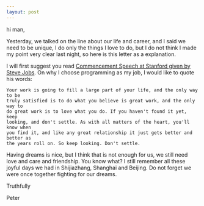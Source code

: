 ```yaml
---
layout: post
---
```

hi man,

Yesterday, we talked on the line about our life and career, and I said we need
to be unique, I do only the things I love to do, but I do not think I made my
point very clear last night, so here is this letter as a explanation.

I will first suggest you read [Commencement Speech at Stanford given by Steve
Jobs](http://www.freerepublic.com/focus/chat/1422863/posts). On why I choose
programming as my job, I would like to quote his words:

    Your work is going to fill a large part of your life, and the only way to be
    truly satisfied is to do what you believe is great work, and the only way to
    do great work is to love what you do. If you haven't found it yet, keep
    looking, and don't settle. As with all matters of the heart, you'll know when
    you find it, and like any great relationship it just gets better and better as
    the years roll on. So keep looking. Don't settle.

Having dreams is nice, but I think that is not enough for us, we still need
love and care and friendship. You know what? I still remember all these joyful
days we had in Shijiazhang, Shanghai and Beijing. Do not forget we were once 
together fighting for our dreams.


Truthfully

Peter

